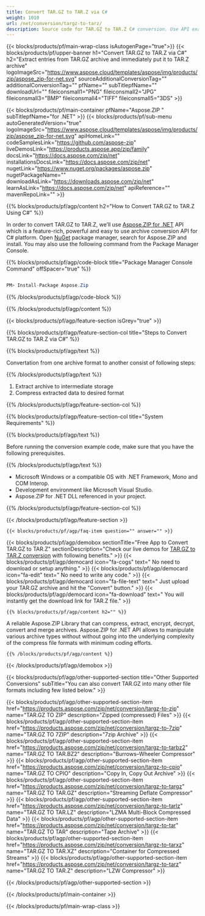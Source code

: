 ```yaml
---
title: Convert TAR.GZ to TAR.Z via C# 
weight: 1010
url: /net/conversion/targz-to-tarz/ 
description: Source code for TAR.GZ to TAR.Z C# conversion. Use API example code for batch TAR.GZ files to TAR.Z conversion within VB.NET Asp.NET or any .NET based application.
---
```


{{< blocks/products/pf/main-wrap-class isAutogenPage="true">}}
{{< blocks/products/pf/upper-banner h1="Convert TAR.GZ to TAR.Z via C#" h2="Extract entries from TAR.GZ archive and immediately put it to TAR.Z archive" logoImageSrc="https://www.aspose.cloud/templates/aspose/img/products/zip/aspose_zip-for-net.svg" sourceAdditionalConversionTag="" additionalConversionTag="" pfName="" subTitlepfName="" downloadUrl="" fileiconsmall1="PNG" fileiconsmall2="JPG" fileiconsmall3="BMP" fileiconsmall4="TIFF" fileiconsmall5="3DS" >}}

{{< blocks/products/pf/main-container pfName="Aspose.ZIP " subTitlepfName="for .NET" >}}
{{< blocks/products/pf/sub-menu autoGeneratedVersion="true" logoImageSrc="https://www.aspose.cloud/templates/aspose/img/products/zip/aspose_zip-for-net.svg" apiHomeLink="" codeSamplesLink="https://github.com/aspose-zip" liveDemosLink="https://products.aspose.app/zip/family" docsLink="https://docs.aspose.com/zip/net" installationsDocsLink="https://docs.aspose.com/zip/net" nugetLink="https://www.nuget.org/packages/aspose.zip" nugetPackageName="" downloadAsLink="https://downloads.aspose.com/zip/net" learnAsLink="https://docs.aspose.com/zip/net" apiReference="" mavenRepoLink="" >}}

{{% blocks/products/pf/agp/content h2="How to Convert TAR.GZ to TAR.Z Using C#" %}}

 In order to convert TAR.GZ to TAR.Z, we’ll use
 [Aspose.ZIP for .NET](https://products.aspose.com/zip/net) 
 API which is a feature-rich, powerful and easy to use archive conversion API for C# platform. Open
 [NuGet](https://www.nuget.org/packages/aspose.zip) 
 package manager, search for
 Aspose.ZIP and install. You may also use the following command from the Package Manager Console.

{{% blocks/products/pf/agp/code-block title="Package Manager Console Command" offSpacer="true" %}}

```cs

PM> Install-Package Aspose.Zip

```

{{% /blocks/products/pf/agp/code-block %}}

{{% /blocks/products/pf/agp/content %}}

{{< blocks/products/pf/agp/feature-section isGrey="true" >}}

{{% blocks/products/pf/agp/feature-section-col title="Steps to Convert TAR.GZ to TAR.Z via C#" %}}

{{% blocks/products/pf/agp/text %}}

Convertation from one archive format to another consist of following steps:

{{% /blocks/products/pf/agp/text %}}

1.  Extract archive to intermediate storage
1.  Compress extracted data to desired format

{{% /blocks/products/pf/agp/feature-section-col %}}

{{% blocks/products/pf/agp/feature-section-col title="System Requirements" %}}

{{% blocks/products/pf/agp/text %}}

 Before running the conversion example code, make sure that you have the following prerequisites.

{{% /blocks/products/pf/agp/text %}}

-  Microsoft Windows or a compatible OS with .NET Framework, Mono and COM Interop.
-  Development environment like Microsoft Visual Studio.
-  Aspose.ZIP for .NET DLL referenced in your project.

{{% /blocks/products/pf/agp/feature-section-col %}}

{{< /blocks/products/pf/agp/feature-section >}}

    {{< blocks/products/pf/agp/faq-item question="" answer="" >}}
 

<!-- aboutfile Starts -->

{{< blocks/products/pf/agp/demobox sectionTitle="Free App to Convert TAR.GZ to TAR.Z" sectionDescription="Check our live demos for [TAR.GZ to TAR.Z conversion](https://products.aspose.app/zip/conversion/targz-to-tarz) with following benefits." >}}
        {{< blocks/products/pf/agp/democard icon="fa-cogs" text=" No need to download or setup anything." >}}
        {{< blocks/products/pf/agp/democard icon="fa-edit" text=" No need to write any code." >}}
        {{< blocks/products/pf/agp/democard icon="fa-file-text" text=" Just upload your TAR.GZ archive and hit the \"Convert\" button." >}}
        {{< blocks/products/pf/agp/democard icon="fa-download" text=" You will instantly get the download link for TAR.Z file." >}}

    {{% blocks/products/pf/agp/content h2="" %}}

 A reliable Aspose.ZIP Library that can compress, extract, encrypt, decrypt, convert and merge archives. Aspose.ZIP for .NET API allows to manipulate various archive types without without going into the underlying complexity of the compress file formats with minimum coding efforts.


    {{% /blocks/products/pf/agp/content %}}

{{< /blocks/products/pf/agp/demobox >}}

<!-- aboutfile Ends -->

{{< blocks/products/pf/agp/other-supported-section title="Other Supported Conversions" subTitle="You can also convert TAR.GZ into many other file formats including few listed below." >}}

{{< blocks/products/pf/agp/other-supported-section-item href="https://products.aspose.com/zip/net/conversion/targz-to-zip" name="TAR.GZ TO ZIP" description="Zipped (compressed) Files" >}}
{{< blocks/products/pf/agp/other-supported-section-item href="https://products.aspose.com/zip/net/conversion/targz-to-7zip" name="TAR.GZ TO 7ZIP" description="7zip Archive" >}}
{{< blocks/products/pf/agp/other-supported-section-item href="https://products.aspose.com/zip/net/conversion/targz-to-tarbz2" name="TAR.GZ TO TAR.BZ2" description="Burrows–Wheeler Compressor" >}}
{{< blocks/products/pf/agp/other-supported-section-item href="https://products.aspose.com/zip/net/conversion/targz-to-cpio" name="TAR.GZ TO CPIO" description="Copy In, Copy Out Archive" >}}
{{< blocks/products/pf/agp/other-supported-section-item href="https://products.aspose.com/zip/net/conversion/targz-to-targz" name="TAR.GZ TO TAR.GZ" description="Streaming Deflate Compressor" >}}
{{< blocks/products/pf/agp/other-supported-section-item href="https://products.aspose.com/zip/net/conversion/targz-to-tarlz" name="TAR.GZ TO TAR.LZ" description="LZMA Multi-Block Compressed Data" >}}
{{< blocks/products/pf/agp/other-supported-section-item href="https://products.aspose.com/zip/net/conversion/targz-to-tar" name="TAR.GZ TO TAR" description="Tape Archive" >}}
{{< blocks/products/pf/agp/other-supported-section-item href="https://products.aspose.com/zip/net/conversion/targz-to-tarxz" name="TAR.GZ TO TAR.XZ" description="Container for Compressed Streams" >}}
{{< blocks/products/pf/agp/other-supported-section-item href="https://products.aspose.com/zip/net/conversion/targz-to-tarz" name="TAR.GZ TO TAR.Z" description="LZW Compressor" >}}

{{< /blocks/products/pf/agp/other-supported-section >}}

{{< /blocks/products/pf/main-container >}}
    
{{< /blocks/products/pf/main-wrap-class >}}